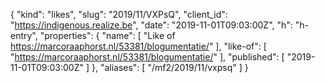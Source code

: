 {
  "kind": "likes",
  "slug": "2019/11/VXPsQ",
  "client_id": "https://indigenous.realize.be",
  "date": "2019-11-01T09:03:00Z",
  "h": "h-entry",
  "properties": {
    "name": [
      "Like of https://marcoraaphorst.nl/53381/blogumentatie/"
    ],
    "like-of": [
      "https://marcoraaphorst.nl/53381/blogumentatie/"
    ],
    "published": [
      "2019-11-01T09:03:00Z"
    ]
  },
  "aliases": [
    "/mf2/2019/11/vxpsq"
  ]
}
